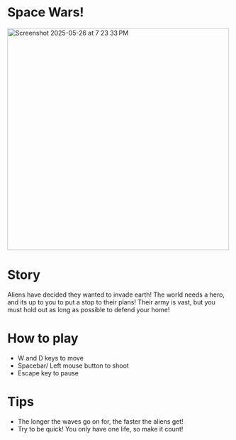 # Space Wars!
<img width="500" alt="Screenshot 2025-05-26 at 7 23 33 PM" src="https://github.com/user-attachments/assets/6ba218a5-f7cd-4223-ab88-661d8b72d035" />


# Story
Aliens have decided they wanted to invade earth! The world needs a hero, and its up to you to put a stop to their plans! Their army is vast, but you must hold out as long as possible to defend your home!

# How to play
- W and D keys to move
- Spacebar/ Left mouse button to shoot
- Escape key to pause

# Tips
- The  longer the waves go on for, the faster the aliens get! 
- Try to be quick! You only have one life, so make it count! 





